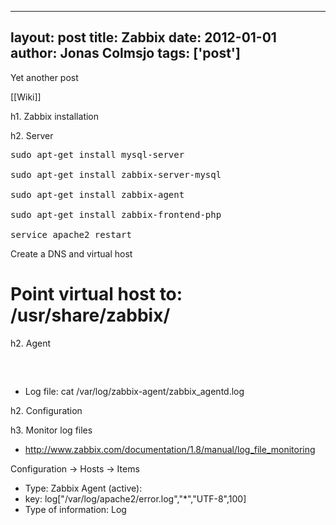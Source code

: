 
---
layout: post
title: Zabbix
date: 2012-01-01
author: Jonas Colmsjo
tags: ['post']
---

Yet another post





[[Wiki]]

h1. Zabbix installation

h2. Server

<pre>
sudo apt-get install mysql-server

sudo apt-get install zabbix-server-mysql

sudo apt-get install zabbix-agent

sudo apt-get install zabbix-frontend-php

service apache2 restart
</pre>



Create a DNS and virtual host
# Point virtual host to: /usr/share/zabbix/

h2. Agent


<pre>


</pre>


* Log file: cat /var/log/zabbix-agent/zabbix_agentd.log 


h2. Configuration


h3. Monitor log files

* http://www.zabbix.com/documentation/1.8/manual/log_file_monitoring

Configuration -> Hosts -> Items
* Type: Zabbix Agent (active): 
* key: log["/var/log/apache2/error.log","*","UTF-8",100]
* Type of information: Log





